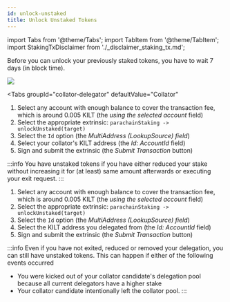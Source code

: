 ```yaml
---
id: unlock-unstaked
title: Unlock Unstaked Tokens
---
```


import Tabs from '@theme/Tabs';
import TabItem from '@theme/TabItem';
import StakingTxDisclaimer from './_disclaimer_staking_tx.md';

Before you can unlock your previously staked tokens, you have to wait 7 days (in block time).

<StakingTxDisclaimer />

![](/img/chain/parachainStaking-unlockUnstaked.png)

<Tabs
  groupId="collator-delegator"
  defaultValue="Collator"
>
<TabItem value="Collator" label="Collator">

1. Select any account with enough balance to cover the transaction fee, which is around 0.005 KILT (the *using the selected account* field)
2. Select the appropriate extrinsic: `parachainStaking -> unlockUnstaked(target)`
3. Select the `Id` option (the *MultiAddress (LookupSource) field*)
4. Select your collator's KILT address (the *Id: AccountId* field)
5. Sign and submit the extrinsic (the *Submit Transaction* button)

:::info
You have unstaked tokens if you have either reduced your stake without increasing it for (at least) same amount afterwards or executing your exit request.
:::

</TabItem>
<TabItem value="Delegator" label="Delegator">

1. Select any account with enough balance to cover the transaction fee, which is around 0.005 KILT (the *using the selected account* field)
2. Select the appropriate extrinsic: `parachainStaking -> unlockUnstaked(target)`
3. Select the `Id` option (the *MultiAddress (LookupSource) field*)
4. Select the KILT address you delegated from (the *Id: AccountId* field)
5. Sign and submit the extrinsic (the *Submit Transaction* button)

:::info
Even if you have not exited, reduced or removed your delegation, you can still have unstaked tokens.
This can happen if either of the following events occurred
* You were kicked out of your collator candidate's delegation pool because all current delegators have a higher stake
* Your collator candidate intentionally left the collator pool.
:::
</TabItem>
</Tabs>
